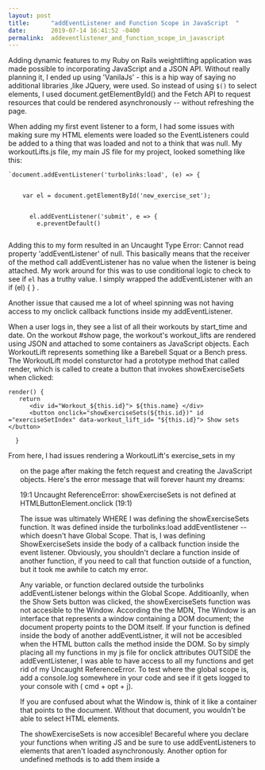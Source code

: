 ```yaml
---
layout: post
title:      "addEventListener and Function Scope in JavaScript  "
date:       2019-07-14 16:41:52 -0400
permalink:  addeventlistener_and_function_scope_in_javascript
---
```



Adding dynamic features to my Ruby on Rails weightlifting application was made possible to incorporating JavaScript and a JSON API. Without really planning it, I ended up using 'VanilaJs' - this is a hip way of saying no additional libraries ,like JQuery, were used. So instead of using `$()` to select elements, I used document.getElementById() and  the Fetch API to request resources that could be rendered asynchronously -- without refreshing the page. 

When adding my first event listener to a form, I had some issues with making sure my HTML elements were loaded so the EventListeners could be added to a thing that was loaded and not to a think that was null. My workoutLifts.js file, my main JS file for my project, looked something like this: 
```
`document.addEventListener('turbolinks:load', (e) => {
    
    
    var el = document.getElementById('new_exercise_set');

    
      el.addEventListener('submit', e => {
        e.preventDefault()
    
```

Adding this to my form resulted in an Uncaught Type Error: Cannot read property 'addEventListener' of null.  This basically means that the receiver of the method call addEventListener has no value when the listener is being attached. My work around for this was to use conditional logic to check to see if `el` has a truthy value. I simply wrapped the addEventListener with an  if (el) { } . 

Another issue that caused me a lot of wheel spinning was not having access to my onclick callback functions inside my addEventListener. 

When a user logs in, they see a list of all their workouts by start_time and date. On the workout #show page, the workout's workout_lifts are rendered using JSON and attached to some containers as JavaScript objects. Each WorkoutLift represents something like a Barebell Squat or a Bench press. The WorkoutLift model consturctor had a prototype method that called render, which is called to create a button that invokes showExerciseSets when clicked: 

```
render() { 
   return 
      <div id="Workout_${this.id}"> ${this.name} </div>
      <button onclick="showExerciseSets(${this.id})" id ="exerciseSetIndex" data-workout_lift_id= "${this.id}"> Show sets </button> 

  }
```

	
From here, I had issues rendering a WorkoutLift's exercise_sets in my <ul> on the page after making the fetch request and creating the JavaScript objects. Here's the error message that will forever haunt my dreams:
	
19:1 Uncaught ReferenceError: showExerciseSets is not defined
	at HTMLButtonElement.onclick (19:1)

		
The issue was ultimately WHERE I was defining the showExerciseSets function. It was defined inside the turbolinks:load addEventlistener --which doesn't have Global Scope. That is, I was defining ShowExerciseSets inside the body of a callback function inside the event listener. Obviously, you shouldn't declare a function inside of another function, if you need to call that function outside of a function, but it took me awhile to catch my error. 
		
Any variable, or function declared outside the turbolinks addEventListener belongs within the Global Scope. Additioanlly, when the Show Sets button was clicked, the showExerciseSets function was not accesible to the Window. According the the MDN, The Window is an interface that represents a window containing a DOM document; the document property points to the DOM itself. If your function is defined inside the body of another addEventListner, it will not be accesibled when the HTML button calls the method inside the DOM. So by simply placing all my functions in my js file for onclick attributes OUTSIDE the addEventListener, I was able to have access to all my functions and get rid of my Uncaught ReferenceError. To test where the global scope is, add a console.log somewhere in your code and see if it gets logged to your console with ( cmd + opt + j). 
		
If you are confused about what the Window is, think of it like a container that points to the document. Without that document, you wouldn't be able to select HTML elements.  
		
	
The showExerciseSets is now accesible! Becareful where you declare your functions when writing JS and be sure to use addEventListeners to elements that aren't loaded asynchronously. Another option for undefined methods is to add them inside a <script> tag on the page in which you are calling the methods. 

As challenging as it was to work through that error, it reinforced the concept of how to make something accesible in Global Scope and how function scope can prevent variables and methods from being accesible. 

Resources: 

[Cannot Read Property of addEventListener - Stack Overflow](http://stackoverflow.com/questions/26107125/cannot-read-property-addeventlistener-of-null)

[MDN Window Documentation](http://developer.mozilla.org/en-US/docs/Web/API/Window)

[Javascript variable and function scope](http://https://sitepoint.com/demystifying-javascript-variable-scope-hoisting/)
	

